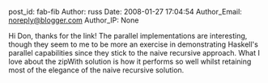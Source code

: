 post_id: fab-fib
Author: russ
Date: 2008-01-27 17:04:54
Author_Email: noreply@blogger.com
Author_IP: None

Hi Don, thanks for the link! The parallel implementations are interesting,
though they seem to me to be more an exercise in demonstrating Haskell's
parallel capabilities since they stick to the naive recursive approach. What I
love about the zipWith solution is how it performs so well whilst retaining
most of the elegance of the naive recursive solution.
